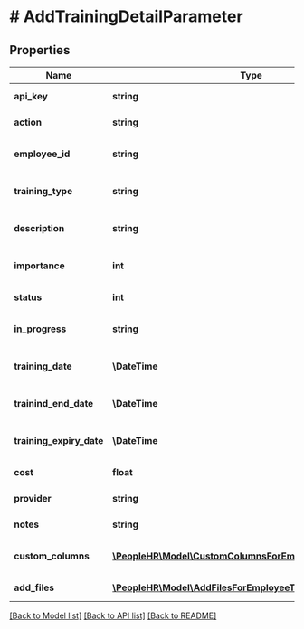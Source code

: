 # # AddTrainingDetailParameter

## Properties

Name | Type | Description | Notes
------------ | ------------- | ------------- | -------------
**api_key** | **string** | APIKey for add training detail |
**action** | **string** | Action name &#x3D; AddTrainingDetail |
**employee_id** | **string** | Employee id for add training detail |
**training_type** | **string** | Training type for add training detail |
**description** | **string** | Description for add training detail |
**importance** | **int** | Importance for add training detail |
**status** | **int** | Status for add training detail |
**in_progress** | **string** | InProgress for add training detail | [optional]
**training_date** | **\DateTime** | Training date for add training detail | [optional]
**trainind_end_date** | **\DateTime** | Training end date for add training detail | [optional]
**training_expiry_date** | **\DateTime** | Training expiry date for add training detail | [optional]
**cost** | **float** | Cost for add training detail | [optional]
**provider** | **string** | Provider for add training detail | [optional]
**notes** | **string** | Notes for add training detail | [optional]
**custom_columns** | [**\PeopleHR\Model\CustomColumnsForEmployeeTrainingInner[]**](CustomColumnsForEmployeeTrainingInner.md) | Custom columns for add training detail | [optional]
**add_files** | [**\PeopleHR\Model\AddFilesForEmployeeTrainingInner[]**](AddFilesForEmployeeTrainingInner.md) | Add files for add training detail | [optional]

[[Back to Model list]](../../README.md#models) [[Back to API list]](../../README.md#endpoints) [[Back to README]](../../README.md)
